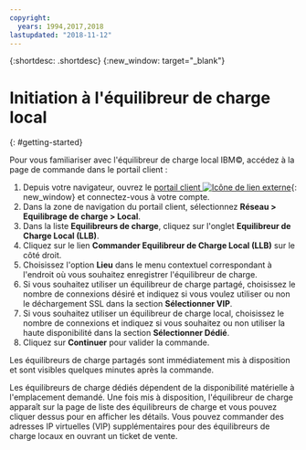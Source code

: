 ```yaml
---
copyright:
  years: 1994,2017,2018
lastupdated: "2018-11-12"
---
```


{:shortdesc: .shortdesc}
{:new_window: target="_blank"}

# Initiation à l'équilibreur de charge local
{: #getting-started}

Pour vous familiariser avec l'équilibreur de charge local IBM©, accédez à la page de commande dans le portail client :

1. Depuis votre navigateur, ouvrez le [portail client ![Icône de lien externe](../../icons/launch-glyph.svg "Icône de lien externe")](https://control.softlayer.com/){: new_window} et connectez-vous à votre compte.
2. Dans la zone de navigation du portail client, sélectionnez **Réseau > Equilibrage de charge > Local**.
3. Dans la liste **Equilibreurs de charge**, cliquez sur l'onglet **Equilibreur de Charge Local (LLB)**.
4. Cliquez sur le lien **Commander Equilibreur de Charge Local (LLB)** sur le côté droit.
5. Choisissez l'option **Lieu** dans le menu contextuel correspondant à l'endroit où vous souhaitez enregistrer l'équilibreur de charge.
6. Si vous souhaitez utiliser un équilibreur de charge partagé, choisissez le nombre de connexions désiré et indiquez si vous voulez utiliser ou non le déchargement SSL dans la section **Sélectionner VIP**.
7. Si vous souhaitez utiliser un équilibreur de charge local, choisissez le nombre de connexions et indiquez si vous souhaitez ou non utiliser la haute disponibilité dans la section **Sélectionner Dédié**.
8. Cliquez sur **Continuer** pour valider la commande.

Les équilibreurs de charge partagés sont immédiatement mis à disposition et sont visibles quelques minutes après la commande.

Les équilibreurs de charge dédiés dépendent de la disponibilité matérielle à l'emplacement demandé. Une fois mis à disposition, l'équilibreur de charge apparaît sur la page de liste des équilibreurs de charge et vous pouvez cliquer dessus pour en afficher les détails. Vous pouvez commander des adresses IP virtuelles (VIP) supplémentaires pour des équilibreurs de charge locaux en ouvrant un ticket de vente.
